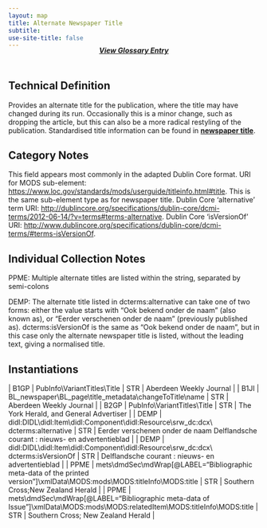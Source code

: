 ```yaml
---
layout: map
title: Alternate Newspaper Title
subtitle:  
use-site-title: false
---
```


<h4 style="text-align:center;font-style:italic;margin-top:-20px;margin-bottom:50px;"><a href="../../glossary/alternate-newspaper-title">View Glossary Entry</a></h4>

## Technical Definition

Provides an alternate title for the publication, where the title may
have changed during its run. Occasionally this is a minor change, such
as dropping the article, but this can also be a more radical restyling
of the publication. Standardised title information can be found in
[**newspaper title**](../newspaper-title). 

## Category Notes

This field appears most commonly in the adapted Dublin Core format. URI for MODS sub-element: https://www.loc.gov/standards/mods/userguide/titleinfo.html#title. This is the same sub-element type as for newspaper title. Dublin Core ‘alternative’ term URI: http://dublincore.org/specifications/dublin-core/dcmi-terms/2012-06-14/?v=terms#terms-alternative. Dublin Core ‘isVersionOf’ URI: http://www.dublincore.org/specifications/dublin-core/dcmi-terms/#terms-isVersionOf. 

## Individual Collection Notes

PPME: Multiple alternate titles are listed within the string, separated
by semi-colons

DEMP: The alternate title listed in dcterms:alternative can take one of
two forms: either the value starts with “Ook bekend onder de naam” (also
known as), or “Eerder verschenen onder de naam” (previously published
as). dcterms:isVersionOf is the same as “Ook bekend onder de naam”, but
in this case only the alternate newspaper title is listed, without the
leading text, giving a normalised title.

## Instantiations  

| B1GP  |  PubInfo\\VariantTitles\\Title  | STR | Aberdeen Weekly Journal  |
| B1JI  |  BL\_newspaper\\BL\_page\\title\_metadata\\changeToTitle\\name  | STR | Aberdeen Weekly Journal  |
| B2GP  |  PubInfo\\VariantTitles\\Title  | STR | The York Herald, and General Advertiser  |
| DEMP  |  didl:DIDL\\didl:Item\\didl:Component\\didl:Resource\\srw\_dc:dcx\\ dcterms:alternative  | STR | Eerder verschenen onder de naam Delflandsche courant : nieuws- en advertentieblad |
| DEMP  |  didl:DIDL\\didl:Item\\didl:Component\\didl:Resource\\srw\_dc:dcx\\ dcterms:isVersionOf  | STR | Delflandsche courant : nieuws- en advertentieblad  |
| PPME  |  mets\\dmdSec\\mdWrap\[@LABEL=“Bibliographic meta-data of the printed version”\]\\xmlData\\MODS:mods\\MODS:titleInfo\\MODS:title  | STR | Southern Cross;New Zealand Herald  |
| PPME  |  mets\\dmdSec\\mdWrap\[@LABEL=“Bibliographic meta-data of Issue”\]\\xmlData\\MODS:mods\\MODS:relatedItem\\MODS:titleInfo\\MODS:title | STR | Southern Cross; New Zealand Herald  |
